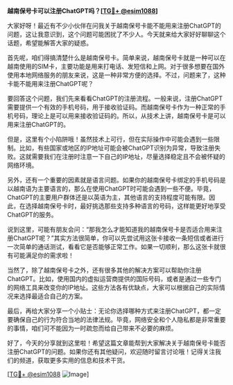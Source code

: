 **越南保号卡可以注册ChatGPT吗？[[TG💪+ @esim1088](https://t.me/s/esim1088)]**

大家好呀！最近有不少小伙伴在问我关于越南保号卡能不能用来注册ChatGPT的问题，这让我意识到，这个问题可能困扰了不少人。今天就来给大家好好聊聊这个话题，希望能解答大家的疑惑。

首先呢，咱们得搞清楚什么是越南保号卡。简单来说，越南保号卡就是一种可以在越南使用的SIM卡，主要功能是用来打电话、发短信和上网。对于很多想要在国外使用本地网络服务的朋友来说，这是一种非常方便的选择。不过，问题来了，这种卡能不能用来注册ChatGPT呢？

要回答这个问题，我们先来看看ChatGPT的注册流程。一般来说，注册ChatGPT需要提供一个有效的手机号码，用于接收验证码。而越南保号卡作为一种正常的手机号码，理论上是可以用来接收验证码的。所以，从技术上讲，越南保号卡是可以用来注册ChatGPT的。

但是，这里有个小陷阱哦！虽然技术上可行，但在实际操作中可能会遇到一些限制。比如，有些国家或地区的IP地址可能会被ChatGPT识别为异常，导致注册失败。这就需要我们在注册时注意一下自己的IP地址，尽量选择稳定且不会被怀疑的网络环境。

另外，还有一个重要的因素就是语言问题。如果你的越南保号卡绑定的手机号码是以越南语为主要语言的，那么在使用ChatGPT时可能会遇到一些不便。毕竟，ChatGPT的主要用户群体还是以英语为主，其他语言的支持程度可能有限。因此，在选择越南保号卡时，最好挑选那些支持多种语言的号码，这样能更好地享受ChatGPT的服务。

说到这里，可能有朋友会问：“那我怎么才能知道我的越南保号卡是否适合用来注册ChatGPT呢？”其实方法很简单，你可以先尝试用这张卡接收一条短信或者进行一次简单的通话测试，看看它是否能够正常工作。如果一切顺利，那么这张卡就很有可能满足你的需求啦！

当然了，除了越南保号卡之外，还有很多其他的解决方案可以帮助你注册ChatGPT。比如，使用国内的虚拟运营商提供的国际号码，或者是通过一些专门的网络工具来改变你的IP地址。这些方法各有优缺点，大家可以根据自己的实际情况来选择最适合自己的方案。

最后，再给大家分享一个小贴士：无论你选择哪种方式来注册ChatGPT，都一定要确保自己的行为符合当地的法律法规。毕竟，网络安全和个人隐私都是非常重要的事情，咱们可不能因为一时疏忽而给自己带来不必要的麻烦。

好了，今天的分享就到这里啦！希望这篇文章能帮到大家解决关于越南保号卡能否注册ChatGPT的问题。如果你还有其他疑问，欢迎随时留言讨论哦！记得关注我们的频道，获取更多实用的信息和技术干货。

[[TG💪+ @esim1088](https://t.me/s/esim1088) ![Image](https://i.postimg.cc/4NQfJmqS/Snipaste-2025-05-13-00-14-12.png)]